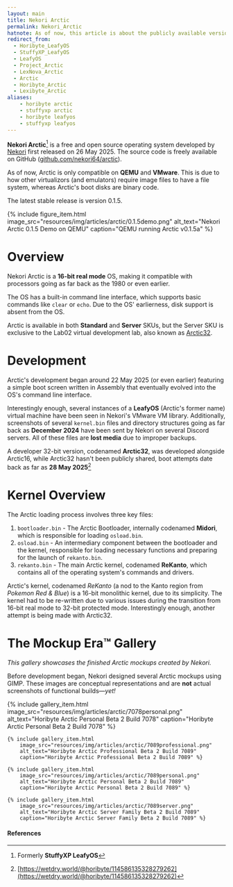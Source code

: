 ```yaml
---
layout: main
title: Nekori Arctic
permalink: Nekori_Arctic
hatnote: As of now, this article is about the publicly available version known as Arctic16. For the 32-bit internal developer version, see <a href='Arctic32'>Arctic32</a>.
redirect_from:
  - Horibyte_LeafyOS
  - StuffyXP_LeafyOS
  - LeafyOS
  - Project_Arctic
  - LexNova_Arctic
  - Arctic
  - Horibyte_Arctic
  - Lexibyte_Arctic
aliases:
    - horibyte arctic
    - stuffyxp arctic
    - horibyte leafyos
    - stuffyxp leafyos
---
```


**Nekori Arctic**[^1] is a free and open source operating system developed by [Nekori](Nekori64) first released on 26 May 2025. The source code is freely available on GitHub ([github.com/nekori64/arctic](https://github.com/nekori64/arctic)).

As of now, Arctic is only compatible on **QEMU** and **VMware**. This is due to how other virtualizors (and emulators) require image files to have a file system, whereas Arctic's boot disks are binary code.

The latest stable release is version 0.1.5.

{% include figure_item.html 
    image_src="resources/img/articles/arctic/0.1.5demo.png" 
    alt_text="Nekori Arctic 0.1.5 Demo on QEMU" 
    caption="QEMU running Arctic v0.1.5a"
%}

# Overview

Nekori Arctic is a **16-bit real mode** OS, making it compatible with processors going as far back as the 1980 or even earlier.

The OS has a built-in command line interface, which supports basic commands like `clear` or `echo`. Due to the OS' earlierness, disk support is absent from the OS.

Arctic is available in both **Standard** and **Server** SKUs, but the Server SKU is exclusive to the Lab02 virtual development lab, also known as [Arctic32](Arctic32).

# Development

Arctic's development began around 22 May 2025 (or even earlier) featuring a simple boot screen written in Assembly that eventually evolved into the OS's command line interface.

Interestingly enough, several instances of a **LeafyOS** (Arctic's former name) virtual machine have been seen in Nekori's VMware VM library. Additionally, screenshots of several `kernel.bin` files and directory structures going as far back as **December 2024** have been sent by Nekori on several Discord servers. All of these files are **lost media** due to improper backups.

A developer 32-bit version, codenamed **Arctic32**, was developed alongside Arctic16, while Arctic32 hasn't been publicly shared, boot attempts date back as far as **28 May 2025**[^2]

# Kernel Overview

The Arctic loading process involves three key files:

1.  `bootloader.bin` - The Arctic Bootloader, internally codenamed **Midori**, which is responsible for loading `osload.bin`.
2.  `osload.bin` - An intermediary component between the bootloader and the kernel, responsible for loading necessary functions and preparing for the launch of `rekanto.bin`.
3.  `rekanto.bin` - The main Arctic kernel, codenamed **ReKanto**, which contains all of the operating system's commands and drivers.

Arctic's kernel, codenamed *ReKanto* (a nod to the Kanto region from *Pokemon Red & Blue*) is a 16-bit monolithic kernel, due to its simplicity. The kernel had to be re-written due to various issues during the transition from 16-bit real mode to 32-bit protected mode. Interestingly enough, another attempt is being made with Arctic32.


# The Mockup Era™ Gallery

*This gallery showcases the finished Arctic mockups created by Nekori.*

Before development began, Nekori designed several Arctic mockups using GIMP. These images are conceptual representations and are **not** actual screenshots of functional builds—*yet!*

<div class="wiki-gallery">
    {% include gallery_item.html 
        image_src="resources/img/articles/arctic/7078personal.png" 
        alt_text="Horibyte Arctic Personal Beta 2 Build 7078" 
        caption="Horibyte Arctic Personal Beta 2 Build 7078" %}

    {% include gallery_item.html 
        image_src="resources/img/articles/arctic/7089professional.png" 
        alt_text="Horibyte Arctic Professional Beta 2 Build 7089" 
        caption="Horibyte Arctic Professional Beta 2 Build 7089" %}

    {% include gallery_item.html 
        image_src="resources/img/articles/arctic/7089personal.png" 
        alt_text="Horibyte Arctic Personal Beta 2 Build 7089" 
        caption="Horibyte Arctic Personal Beta 2 Build 7089" %}

    {% include gallery_item.html 
        image_src="resources/img/articles/arctic/7089server.png" 
        alt_text="Horibyte Arctic Server Family Beta 2 Build 7089" 
        caption="Horibyte Arctic Server Family Beta 2 Build 7089" %}
</div>

#### References

[^1]: Formerly **StuffyXP LeafyOS**
[^2]: [https://wetdry.world/@horibyte/114586135328279262](https://wetdry.world/@horibyte/114586135328279262)
